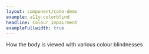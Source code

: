```yaml
---
layout: component/code-demo
example: a11y-colorblind
headline: Colour impairment
exampleFullwidth: true
---
```



How the body is viewed with various colour blindnesses
